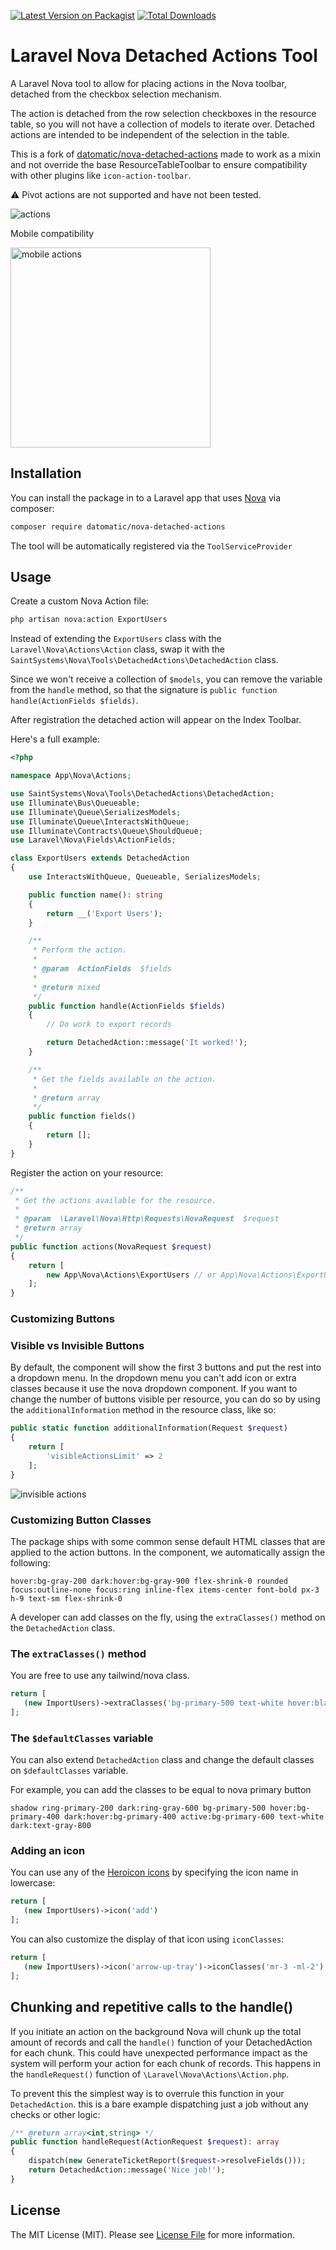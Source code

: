 [![Latest Version on Packagist](https://img.shields.io/packagist/v/saintsystems/nova-detached-actions.svg?style=for-the-badge)](https://packagist.org/packages/saintsystems/nova-detached-actions)
[![Total Downloads](https://img.shields.io/packagist/dt/saintsystems/nova-detached-actions.svg?style=for-the-badge)](https://packagist.org/packages/saintsystems/nova-detached-actions)
# Laravel Nova Detached Actions Tool

A Laravel Nova tool to allow for placing actions in the Nova toolbar, detached from the checkbox selection mechanism.

The action is detached from the row selection checkboxes in the resource table, so you will not have a collection of models to iterate over.
Detached actions are intended to be independent of the selection in the table.

This is a fork of [datomatic/nova-detached-actions](https://github.com/datomatic/nova-detached-actions) made to work as a mixin and not override the base ResourceTableToolbar to ensure compatibility with other plugins like `icon-action-toolbar`.

:warning: Pivot actions are not supported and have not been tested.

![actions](branding/actions.jpg)

Mobile compatibility

<img src="branding/mobile_actions.jpg" alt="mobile actions" style="width:320px;"/>

## Installation

You can install the package in to a Laravel app that uses [Nova](https://nova.laravel.com) via composer:

```bash
composer require datomatic/nova-detached-actions
```

The tool will be automatically registered via the `ToolServiceProvider`

## Usage

Create a custom Nova Action file:

```bash
php artisan nova:action ExportUsers
```

Instead of extending the `ExportUsers` class with the `Laravel\Nova\Actions\Action` class, swap it with the `SaintSystems\Nova\Tools\DetachedActions\DetachedAction` class.

Since we won't receive a collection of `$models`, you can remove the variable from the `handle` method, so that the signature is `public function handle(ActionFields $fields)`.

After registration the detached action will appear on the Index Toolbar.


Here's a full example:

```php
<?php

namespace App\Nova\Actions;

use SaintSystems\Nova\Tools\DetachedActions\DetachedAction;
use Illuminate\Bus\Queueable;
use Illuminate\Queue\SerializesModels;
use Illuminate\Queue\InteractsWithQueue;
use Illuminate\Contracts\Queue\ShouldQueue;
use Laravel\Nova\Fields\ActionFields;

class ExportUsers extends DetachedAction
{
    use InteractsWithQueue, Queueable, SerializesModels;

    public function name(): string
    {
        return __('Export Users');
    }

    /**
     * Perform the action.
     *
     * @param  ActionFields  $fields
     *
     * @return mixed
     */
    public function handle(ActionFields $fields)
    {
        // Do work to export records

        return DetachedAction::message('It worked!');
    }

    /**
     * Get the fields available on the action.
     *
     * @return array
     */
    public function fields()
    {
        return [];
    }
}
```

Register the action on your resource:

```php
/**
 * Get the actions available for the resource.
 *
 * @param  \Laravel\Nova\Http\Requests\NovaRequest  $request
 * @return array
 */
public function actions(NovaRequest $request)
{
    return [
        new App\Nova\Actions\ExportUsers // or App\Nova\Actions\ExportUsers::make()
    ];
}
```


### Customizing Buttons

### Visible vs Invisible Buttons

By default, the component will show the first 3 buttons and put the rest into a dropdown menu.
In the dropdown menu you can't add icon or extra classes because it use the nova dropdown component.
If you want to change the number of buttons visible per resource, you can do so by using the `additionalInformation` method in the resource class, like so:

```php
public static function additionalInformation(Request $request)
{
    return [
        'visibleActionsLimit' => 2
    ];
}
```
![invisible actions](branding/invisible_actions.jpg)

### Customizing Button Classes

The package ships with some common sense default HTML classes that are applied to the action buttons. In the component, we automatically assign the following:

```
hover:bg-gray-200 dark:hover:bg-gray-900 flex-shrink-0 rounded focus:outline-none focus:ring inline-flex items-center font-bold px-3 h-9 text-sm flex-shrink-0
```

A developer can add classes on the fly, using the `extraClasses()` method on the `DetachedAction` class.

### The `extraClasses()` method

You are free to use any tailwind/nova class.

```php
return [
   (new ImportUsers)->extraClasses('bg-primary-500 text-white hover:black')
];
```
### The `$defaultClasses` variable

You can also extend `DetachedAction` class and change the default classes on `$defaultClasses` variable.

For example, you can add the classes to be equal to nova primary button

```
shadow ring-primary-200 dark:ring-gray-600 bg-primary-500 hover:bg-primary-400 dark:hover:bg-primary-400 active:bg-primary-600 text-white dark:text-gray-800
```


### Adding an icon

You can use any of the [Heroicon icons](https://heroicons.com/) by specifying the icon name in lowercase:

```php
return [
   (new ImportUsers)->icon('add')
];
```

You can also customize the display of that icon using `iconClasses`:

```php
return [
   (new ImportUsers)->icon('arrow-up-tray')->iconClasses('mr-3 -ml-2')
];
```

## Chunking and repetitive calls to the handle()
If you initiate an action on the background Nova will chunk up the total amount of records and call the `handle()` function of your DetachedAction for each chunk.
This could have unexpected performance impact as the system will perform your action for each chunk of records.
This happens in the `handleRequest()` function of `\Laravel\Nova\Actions\Action.php`.

To prevent this the simplest way is to overrule this function in your `DetachedAction`. this is a bare example dispatching just a job without any checks or other logic:

```php
/** @return array<int,string> */
public function handleRequest(ActionRequest $request): array
{
    dispatch(new GenerateTicketReport($request->resolveFields()));
    return DetachedAction::message('Nice job!');
}
```



## License

The MIT License (MIT). Please see [License File](LICENSE) for more information.

